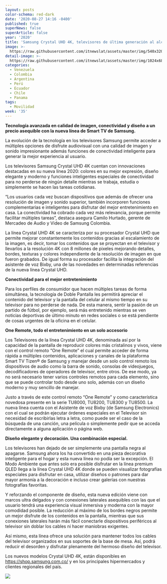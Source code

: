 ```yaml
---
layout: posts
color-schema: red-dark
date: '2020-08-27 14:16 -0400'
published: true
superNews: false
superArticle: false
year: '2020'
title: 'Samsung Crystal UHD 4K, televisores de última generación al alcance de todos'
image: >-
  https://raw.githubusercontent.com/itnewslat/assets/master/img/540x320/Samsung-Crystal-UHD-4K-p.jpg
detail-image: >-
  https://raw.githubusercontent.com/itnewslat/assets/master/img/1024x680/Samsung-Crystal-UHD-4K-g.jpg
categories:
  - Venezuela
  - Colombia
  - Argentina
  - Perú
  - Ecuador
  - Chile
  - Panama
tags:
  - Movilidad
week: '35'
---
```

**Tecnología avanzada en calidad de imagen, conectividad y diseño a un precio asequible con la nueva línea de Smart TV de Samsung.**

La evolución de la tecnología en los televisores Samsung permite acceder a múltiples opciones de disfrute audiovisual con una calidad de imagen y sonido impresionante además funciones de conectividad inteligente para generar la mejor experiencia al usuario.

Los televisores Samsung Crystal UHD 4K cuentan con innovaciones destacadas en su nueva línea 2020: colores en su mejor expresión, diseño elegante y moderno y funciones inteligentes especiales de conectividad para no perderse de ningún detalle mientras se trabaja, estudia o simplemente se hacen las tareas cotidianas. 

“Los usuarios cada vez buscan dispositivos que además de ofrecer una resolución de imagen y sonido superior, también incorporen funciones complementarias e inteligentes para disfrutar del mejor entretenimiento en casa. La conectividad ha cobrado cada vez más relevancia, porque permite facilitar múltiples tareas”, destaca asegura Camilo Hurtado, gerente de Mercadeo de Audio y Video de Samsung Colombia. 

La línea Crystal UHD 4K se caracteriza por su procesador Crystal UHD que permite mejorar constantemente los contenidos gracias al escalamiento de la imagen, es decir, tomar los contenidos que se proyectan en el televisor y llevarlos a la resolución 4K con 8 millones de pixeles mejorando detalles, bordes, texturas y colores independiente de la resolución de imagen en que fueron grabados. De igual forma su procesador facilita la integración del asistente de voz Bixby, una de las novedades en determinadas referencias de la nueva línea Crystal UHD.

**Conectividad para el mejor entretenimiento**

Para los perfiles de consumidor que hacen múltiples tareas de forma simultánea, la tecnología de Doble Pantalla  les permitirá apreciar el contenido del televisor y la pantalla del celular al mismo tiempo en su televisor para no perderse de nada. De esta manera, sentir la pasión de un partido de fútbol, por ejemplo, será más entretenido mientras se ven noticias deportivas de último minuto en redes sociales o se está pendiente de cosas urgentes de la oficina en el celular. 

**One Remote, todo el entretenimiento en un solo accesorio**

Los Televisores de la línea Crystal UHD 4K, denominada así por la capacidad de la pantalla de reproducir colores más cristalinos y vivos, viene con el control remoto “One Remote” el cual permite acceder de forma rápida a múltiples contenidos, aplicaciones y canales de la plataforma Smart TV Tizen® de Samsung y manejar desde un solo control remoto los dispositivos de audio como la barra de sonido, consolas de videojuegos, decodificadores de operadores de televisor, entre otros. De ese modo, ya no será necesario tener varios controles remotos para cada elemento, sino que se puede controlar todo desde uno solo, además con un diseño moderno y muy sencillo de manejar.

Justo a través de este control remoto “One Remote” y como característica novedosa presente en la serie TU8000, TU8200, TU8300 y TU8500. La nueva línea cuenta con el Asistente de voz Bixby (de Samsung Electronics) con el cual se podrán ejecutar órdenes especiales en el Televisor sin necesidad de escribirlas letra a letra, como puede ser el caso de la búsqueda de una canción, una película o simplemente pedir que se acceda directamente a alguna aplicación o página web.

**Diseño elegante y decoración. Una combinación especial.**

Los televisores han dejado de ser simplemente una pantalla negra al apagarse. Samsung ahora los ha convertido en una pieza decorativa inteligente para el hogar y esta nueva línea no podía ser la excepción. El Modo Ambiente  que antes solo era posible disfrutar en la línea premium QLED llega a la línea Crystal UHD 4K donde se pueden visualizar fotografías especiales para disfrutar en casa, utilizar diseños o patrones para dar mayor armonía a la decoración e incluso crear galerías con nuestras fotografías favoritas.

Y reforzando el componente de diseño, esta nueva edición viene con marcos ultra delgados y con conexiones laterales asequibles con las que el usuario tendrá una experiencia visual inmersiva y moderna con la mayor comodidad posible. La reducción al máximo de los bordes negros permite un mejor disfrute de los contenidos en la pantalla, mientras que sus conexiones laterales harán más fácil conectarle dispositivos periféricos al televisor sin doblar los cables ni hacer maniobras exigentes.

Así mismo, esta línea ofrece una solución para mantener todos los cables del televisor organizados en sus soportes de la base de mesa. Así, podrá reducir el desorden y disfrutar plenamente del hermoso diseño del televisor.

Los nuevos modelos Crystal UHD 4K, están disponibles en https://shop.samsung.com.co/ y en los principales hipermercados y clientes regionales del país.

<img src="https://tracker.metricool.com/c3po.jpg?hash=56f88a41e39ab42c063cc51676587a04"/>
